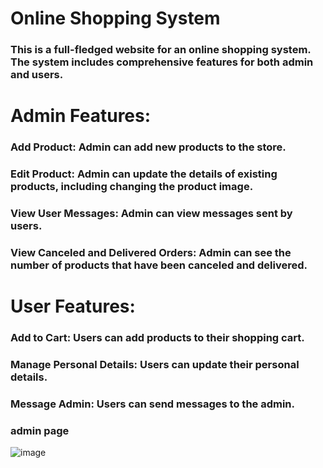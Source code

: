 # Online Shopping System

### This is a full-fledged website for an online shopping system. The system includes comprehensive features for both admin and users.

# Admin Features:
### Add Product: Admin can add new products to the store.
### Edit Product: Admin can update the details of existing products, including changing the product image.
### View User Messages: Admin can view messages sent by users.
### View Canceled and Delivered Orders: Admin can see the number of products that have been canceled and delivered.
# User Features:
### Add to Cart: Users can add products to their shopping cart.
### Manage Personal Details: Users can update their personal details.
### Message Admin: Users can send messages to the admin.


### admin page
![image](https://github.com/Divy2003/ecommerce_web-in-java/assets/101808420/821e7f23-2b96-4096-9a02-2efed926c8e1)

